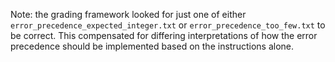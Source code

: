 Note: the grading framework looked for just one of either `error_precedence_expected_integer.txt` or `error_precedence_too_few.txt` to be correct.
This compensated for differing interpretations of how the error precedence should be implemented based on the instructions alone.
